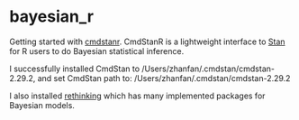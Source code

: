 # bayesian_r

Getting started with [cmdstanr](https://mc-stan.org/cmdstanr/articles/cmdstanr.html).
CmdStanR is a lightweight interface to [Stan](https://mc-stan.org/) for R users to do Bayesian statistical inference.

I successfully installed CmdStan to /Users/zhanfan/.cmdstan/cmdstan-2.29.2, and set CmdStan path to: /Users/zhanfan/.cmdstan/cmdstan-2.29.2

I also installed [rethinking](https://github.com/rmcelreath/rethinking) which has many implemented packages for Bayesian models.